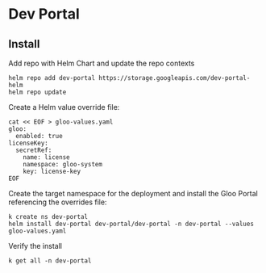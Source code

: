 # Dev Portal

## Install
Add repo with Helm Chart and update the repo contexts
```
helm repo add dev-portal https://storage.googleapis.com/dev-portal-helm
helm repo update
```

Create a Helm value override file:
```
cat << EOF > gloo-values.yaml
gloo:
  enabled: true
licenseKey:
  secretRef:
    name: license
    namespace: gloo-system
    key: license-key
EOF
```

Create the target namespace for the deployment and install the Gloo Portal referencing the overrides file:
```
k create ns dev-portal
helm install dev-portal dev-portal/dev-portal -n dev-portal --values gloo-values.yaml
```

Verify the install
```
k get all -n dev-portal
```
